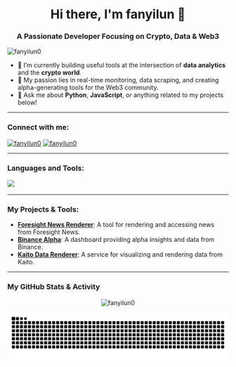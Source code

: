 <h1 align="center">Hi there, I'm fanyilun 👋</h1>
<h3 align="center">A Passionate Developer Focusing on Crypto, Data & Web3</h3>

<p align="left"> <img src="https://komarev.com/ghpvc/?username=fanyilun0&label=Profile%20views&color=0e75b6&style=flat" alt="fanyilun0" /> </p>

- 🔭 I’m currently building useful tools at the intersection of **data analytics** and the **crypto world**.
- 🌱 My passion lies in real-time monitoring, data scraping, and creating alpha-generating tools for the Web3 community.
- 💬 Ask me about **Python**, **JavaScript**, or anything related to my projects below!

---

<h3 align="left">Connect with me:</h3>
<p align="left">
<a href="https://x.com/fanyilun0" target="blank"><img align="center" src="https://img.shields.io/badge/X-000000?style=for-the-badge&logo=x&logoColor=white" alt="fanyilun0" /></a>
<a href="https://t.me/fanyilun0" target="blank"><img align="center" src="https://img.shields.io/badge/Telegram-26A5E4?style=for-the-badge&logo=telegram&logoColor=white" alt="fanyilun0" /></a>
</p>

---

<h3 align="left">Languages and Tools:</h3>
<p align="left"> 
  <a href="https://skillicons.dev">
    <img src="https://skillicons.dev/icons?i=python,javascript,typescript,vue,docker,vercel,git,bash,html,css" />
  </a>
</p>

---

<h3 align="left">My Projects & Tools:</h3>
<ul>
  <li><a href="https://foresightnews-renderer.vercel.app/"><strong>Foresight News Renderer</strong></a>: A tool for rendering and accessing news from Foresight News.</li>
  <li><a href="https://binance-alpha-ten.vercel.app/"><strong>Binance Alpha</strong></a>: A dashboard providing alpha insights and data from Binance.</li>
  <li><a href="https://kaito-data-renderer.vercel.app/"><strong>Kaito Data Renderer</strong></a>: A service for visualizing and rendering data from Kaito.</li>
</ul>

---

<h3 align="left">My GitHub Stats & Activity</h3>
<p align="center">
  <img align="center" src="https://github-readme-stats.vercel.app/api/top-langs/?username=fanyilun0&layout=compact&theme=tokyonight&hide_border=true" alt="fanyilun0" />
</p>

<div align="center">
<picture>
  <source media="(prefers-color-scheme: dark)"
          srcset="https://raw.githubusercontent.com/fanyilun0/fanyilun0/output/github-contribution-grid-snake-dark.svg">
  <source media="(prefers-color-scheme: light)"
          srcset="https://raw.githubusercontent.com/fanyilun0/fanyilun0/output/github-contribution-grid-snake.svg">
  <img alt="github contribution grid snake animation"
       src="https://raw.githubusercontent.com/fanyilun0/fanyilun0/output/github-contribution-grid-snake.svg">
</picture>
</div>
